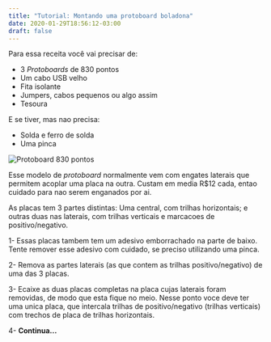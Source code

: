 ```yaml
---
title: "Tutorial: Montando uma protoboard boladona"
date: 2020-01-29T18:56:12-03:00
draft: false
---
```


Para essa receita você vai precisar de:
- 3 *Protoboards* de 830 pontos
- Um cabo USB velho
- Fita isolante
- Jumpers, cabos pequenos ou algo assim
- Tesoura

E se tiver, mas nao precisa:
- Solda e ferro de solda
- Uma pinca

![*Protoboard* 830 pontos](/static/protoboard.jpg)

Esse modelo de *protoboard* normalmente vem com engates laterais que permitem acoplar uma placa na outra. Custam em media R$12 cada, entao cuidado para nao serem enganados por ai.

As placas tem 3 partes distintas: Uma central, com trilhas horizontais; e outras duas nas laterais, com trilhas verticais e marcacoes de positivo/negativo.

1- Essas placas tambem tem um adesivo emborrachado na parte de baixo. Tente remover esse adesivo com cuidado, se preciso utilizando uma pinca. 

2- Remova as partes laterais (as que contem as trilhas positivo/negativo) de uma das 3 placas.

3- Ecaixe as duas placas completas na placa cujas laterais foram removidas, de modo que esta fique no meio. Nesse ponto voce deve ter uma unica placa, que intercala trilhas de positivo/negativo (trilhas verticais) com trechos de placa de trilhas horizontais.

4- **Continua...**
